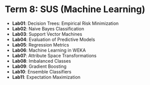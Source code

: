 # Term 8: SUS (Machine Learning)

- **Lab01**: Decision Trees: Empirical Risk Minimization
- **Lab02**: Naive Bayes Classification
- **Lab03**: Support Vector Machines
- **Lab04**: Evaluation of Predictive Models
- **Lab05**: Regression Metrics
- **Lab06**: Machine Learning in WEKA
- **Lab07**: Attribute Space Transformations
- **Lab08**: Imbalanced Classes
- **Lab09**: Gradient Boosting
- **Lab10**: Ensemble Classifiers
- **Lab11**: Expectation Maximization

